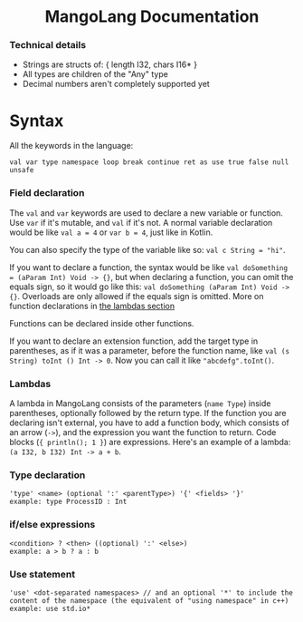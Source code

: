 
<div align="center">
    <h1>MangoLang Documentation</h1>
</div>

### Technical details
- Strings are structs of: { length I32, chars I16* }
- All types are children of the "Any" type
- Decimal numbers aren't completely supported yet

# Syntax
All the keywords in the language:
```
val var type namespace loop break continue ret as use true false null unsafe
```

### Field declaration
The ```val``` and ```var``` keywords are used to declare a new variable or function.
Use ```var``` if it's mutable, and ```val``` if it's not.
A normal variable declaration would be like ```val a = 4``` or ```var b = 4```, just like in Kotlin.

You can also specify the type of the variable like so: ```val c String = "hi"```.

If you want to declare a function, the syntax would be like ```val doSomething = (aParam Int) Void -> {}```,
but when declaring a function, you can omit the equals sign, so it would go like this: ```val doSomething (aParam Int) Void -> {}```.
Overloads are only allowed if the equals sign is omitted. More on function declarations in [the lambdas section](#Lambdas)

Functions can be declared inside other functions.

If you want to declare an extension function, add the target type in parentheses, as if it was a parameter,
before the function name, like ```val (s String) toInt () Int -> 0```. Now you can call it like ```"abcdefg".toInt()```.

### Lambdas
A lambda in MangoLang consists of the parameters (```name Type```) inside parentheses, optionally followed by the return type.
If the function you are declaring isn't external, you have to add a function body, which consists of an arrow (```->```), and the expression you want the function to return.
Code blocks (```{ println(); 1 }```) are expressions.
Here's an example of a lambda: ```(a I32, b I32) Int -> a + b```.

### Type declaration
```
'type' <name> (optional ':' <parentType>) '{' <fields> '}'
example: type ProcessID : Int
```

### if/else expressions
```
<condition> ? <then> ((optional) ':' <else>)
example: a > b ? a : b
```

### Use statement
```
'use' <dot-separated namespaces> // and an optional '*' to include the content of the namespace (the equivalent of "using namespace" in c++)
example: use std.io*
```
